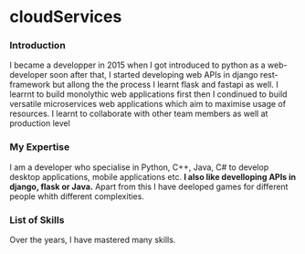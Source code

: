 # cloudServices

### Introduction

I became a developper in 2015 when I got introduced to python as a web-developer soon after that, I started developing web APIs in django rest-framework but allong the the process I learnt flask and fastapi as well.
I learrnt to build monolythic web applications first then I condinued to build versatile microservices web applications which aim to maximise usage of resources. I learnt to collaborate with other team members as well at production level


### My Expertise

I am a developer who specialise in Python, C++, Java, C# to develop desktop applications, mobile applications etc. __I also like develloping APIs in django, flask or Java.__ Apart from this I have deeloped games for different people whith different complexities.

### List of Skills

Over the years, I have mastered many skills.
